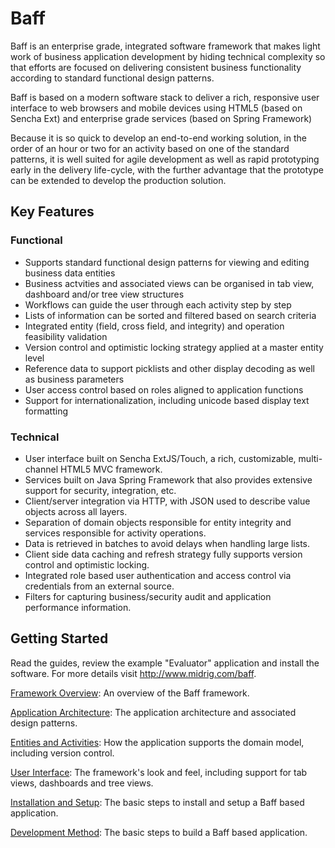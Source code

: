 # Baff

Baff is an enterprise grade, integrated software framework that makes light work of business application 
development by hiding technical complexity so that efforts are focused on delivering consistent business 
functionality according to standard functional design patterns.

Baff is based on a modern software stack to deliver a rich, responsive user interface to web browsers
and mobile devices using HTML5 (based on Sencha Ext) and enterprise grade services (based on Spring Framework)

Because it is so quick to develop an end-to-end working solution, in the order of an hour or two for an
activity based on one of the standard patterns, it is well suited for agile development as well as rapid 
prototyping early in the delivery life-cycle, with the further advantage that the prototype can be extended 
to develop the production solution.

## Key Features

### Functional

+ Supports standard functional design patterns for viewing and editing business data entities
+ Business actvities and associated views can be organised in tab view, dashboard and/or tree view structures
+ Workflows can guide the user through each activity step by step
+ Lists of information can be sorted and filtered based on search criteria
+ Integrated entity (field, cross field, and integrity) and operation feasibility validation 
+ Version control and optimistic locking strategy applied at a master entity level
+ Reference data to support picklists and other display decoding as well as business parameters
+ User access control based on roles aligned to application functions
+ Support for internationalization, including unicode based display text formatting 

### Technical

+ User interface built on Sencha ExtJS/Touch, a rich, customizable, multi-channel HTML5 MVC framework.
+ Services built on Java Spring Framework that also provides extensive support for security, integration, etc.  
+ Client/server integration via HTTP, with JSON used to describe value objects across all layers.
+ Separation of domain objects responsible for entity integrity and services responsible for activity operations. 
+ Data is retrieved in batches to avoid delays when handling large lists.
+ Client side data caching and refresh strategy fully supports version control and optimistic locking.
+ Integrated role based user authentication and access control via credentials from an external source.
+ Filters for capturing business/security audit and application performance information.

## Getting Started

Read the guides, review the example "Evaluator" application and install the software.  For more details visit
http://www.midrig.com/baff.

[Framework Overview](https://github.com/midrig/baff/docs/guides/framework/README.md): An overview of the Baff 
framework.

[Application Architecture](https://github.com/midrig/baff/docs/guides/app_arch/README.md):  The application architecture 
and associated design patterns.

[Entities and Activities](https://github.com/midrig/baff/docs/guides/entity_activity/README.md): How the application 
supports the domain model, including version control.

[User Interface](https://github.com/midrig/baff/docs/guides/user_interface/README.md): The framework's look and feel,
including support for tab views, dashboards and tree views.

[Installation and Setup](https://github.com/midrig/baff/docs/guides/installation_setup/README.md): The basic steps to 
install and setup a Baff based application.

[Development Method](https://github.com/midrig/baff/docs/guides/method/README.md): The basic steps to build a Baff 
based application.
                